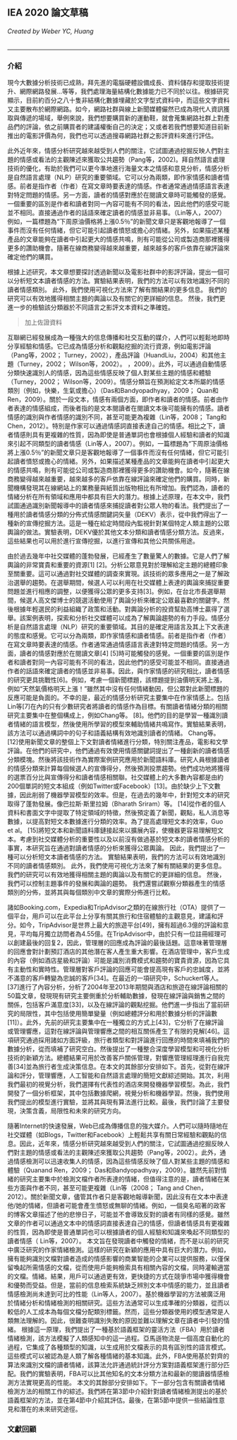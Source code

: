 ## IEA 2020 論文草稿

###### Created by Weber YC, Huang

___

### 介紹

現今大數據分析技術已成熟，拜先進的電腦硬體設備成長、資料儲存和提取技術提升、網際網路發展...等等，我們處理海量結構化數據能力已不同於以往。根據研究顯示，目前約百分之八十隻非結構化數據埋藏於文字型式資料中，而這些文字資料又主要散布於網際網路。如今，網路社群與線上新聞媒體儼然已成為現代人資訊獲取與傳遞的場域，舉例來說，我們想要購買新的運動鞋，就會蒐集網路社群上對產品們的評論，依之前購買者的建議權衡自己的決定；又或者若我們想要知道目前新推出的電影評價為何，我們也可以透過搜尋網路社群之影評資料來進行評估。

此外近年來，情感分析研究越來越受到人們的關注，它試圖通過挖掘反映人們對主題的情感或看法的主觀陳述來獲取公共趨勢（Pang等，2002)。拜自然語言處理技術的優化，有助於我們可以更今準地進行海量文本之情感和意見分析，情感分析是自然語言處理（NLP）研究的重要領域。它可以分為兩類，即作家情感和讀者情感。前者是指作者（作者）在寫文章時要表達的情感。作者通常通過情感語言表達對特定問題的情感。另一方面，讀者的情感對應於在閱讀文章時可能觸發的感覺。一個重要的區別是作者和讀者對同一內容可能有不同的看法，因此他們的感受可能並不相同。直接通過作者的話語來確定讀者的情感並非易事。（Lin等人，2007）例如，一篇標題為“下周原油價格將上漲0.5％”的新聞文章只是客觀地報導了一個事件而沒有任何情緒，但它可能引起讀者憤怒或擔心的情緒。另外，如果描述某種產品的文章能夠在讀者中引起更大的情感共鳴，則有可能從公司或製造商那裡獲得更多的讚助機會。隨著在線商務變得越來越重要，越來越多的客戶依靠在線評論來確定他們的購買。

根據上述研究，本文章想要探討透過新聞以及電影社群中的影評評論，提出一個可以分析短文本讀者情感的方法。實驗結果表明，我們的方法可以有效地識別不同的讀者情感類別。 此外，我們使用可視化方法來了解有關結果的更多信息。 我們的研究可以有效地獲得相關主題的輿論以及有關它的更詳細的信息。 然後，我們更進一步的檢驗該分類器於不同語言之影評文本資料之準確姓。





> 加上佐證資料 





互聯網已經發展成為一種強大的信息傳播和社交互動的媒介，人們可以輕鬆地即時分享經驗和情感。它已成為情感分析和觀點挖掘的流行資源，例如電影評論（Pang等，2002； Turney，2002），產品評論（HuandLiu，2004）和其他主題（Turney，2002； Wilson等，2002）。 ，2009）。此外，可以通過自動情感分類快速識別人的情感，因為這些情感反映了個人對某些主題的情感和體驗（Turney，2002； Wilson等，2009）。情感分類旨在預測給定文本所屬的情感類別（例如，快樂，生氣或擔心）（Das和Bandyopadhyay，2009； Quan和Ren，2009）。關於一段文本，情感有兩個方面，即作者和讀者的情感。前者由作者表達的情感組成，而後者指的是文本閱讀者在閱讀文本後可能擁有的情感。讀者情感的識別與作者情感的識別不同，甚至可能更為複雜（Lin等，2008； Tang和Chen，2012）。特別是作家可以通過情感詞直接表達自己的情感。相比之下，讀者情感則具有更複雜的性質，因為即使是普通單詞也會根據個人經驗和讀者的知識來引起不同類型的讀者情感（Lin等人，2007）。例如，一篇標題為“下周原油價格將上漲0.5％”的新聞文章只是客觀地報導了一個事件而沒有任何情緒，但它可能引起讀者憤怒或擔心的情緒。另外，如果描述某種產品的文章能夠在讀者中引起更大的情感共鳴，則有可能從公司或製造商那裡獲得更多的讚助機會。如今，隨著在線商務變得越來越重要，越來越多的客戶依靠在線評論來確定他們的購買。同時，新聞機構發現其在線網站上的業務量與紙質出版物相比有所增加。我們認為，讀者的情緒分析在所有領域和應用中都具有巨大的潛力。根據上述原理，在本文中，我們試圖通過識別新聞報導中的讀者情感來捕捉讀者對公眾人物的看法。我們提出了一種用於讀者情感分類的分佈式情感關鍵詞矢量（DEKV）表示，從中我們得出了一種新的宣傳挖掘方法。這是一種在給定時間段內監視針對某個特定人類主題的公眾輿論的做法。實驗表明，DEKV優於其他文本分類和讀者情感分類方法。反過來，這些結果也可以用於進行宣傳挖掘，以進行宣傳和其他公共關係用途。



由於過去幾年中社交媒體的蓬勃發展，已經產生了數量驚人的數據。它是人們了解輿論的非常寶貴和重要的資源[1] [2]。分析公眾意見對於理解給定主題的總體印象至關重要。這可以通過對社交媒體的調查來實現。該技術的眾多應用之一是了解政治選舉的趨勢。在選舉期間，候選人可以利用在社交媒體上表達的輿論來捕捉重要問題並進行相應的調整，以便獲得公眾的更多支持[3]。例如，在台北市長選舉期間，候選人高文傑博士的競選活動使用了輿論分析來確定公眾最喜歡的關鍵字。然後根據年輕選民的利益組織了政策和活動。對輿論分析的投資幫助高博士贏得了選舉。該案例表明，探索和分析社交媒體可以成為了解輿論趨勢的有力手段。情感分析是自然語言處理（NLP）研究的重要領域。其目的是確定用語言及其上下文表達的態度和感覺。它可以分為兩類，即作家情感和讀者情感。前者是指作者（作者）在寫文章時要表達的情感。作者通常通過情感語言表達對特定問題的情感。另一方面，讀者的情感對應於在閱讀文章[4] [5]時可能觸發的感覺。一個重要的區別是作者和讀者對同一內容可能有不同的看法，因此他們的感受可能並不相同。直接通過作者的話語來確定讀者的情感並非易事。因此，與作家情感的研究相比，讀者情感的研究更具挑戰性[6]。例如，考慮一個新聞標題，該標題提到油價明天將上漲，例如“天然氣價格明天上漲！”雖然其中沒有任何情緒動因，但公眾對此新聞標題的反應可能是負面的。不幸的是，最近的情感分析研究主要集中在作家情感上。包括Lin等[7]在內的只有少數研究者將讀者的情感作為目標。有關讀者情緒分類的相關研究主要集中在整個構成上，例如Chang等。 [8]。他們的目的是學習一種識別讀者情緒的語言模型，然後使用所學習的模型來輔助情緒共鳴寫作。實驗結果表明，該方法可以通過構詞中的句子和語義結構有效地識別讀者的情緒。 Chang等。 [12]使用新聞文章的整個上下文對讀者情緒進行分類，特別關注產品，電影和文學評論。在他們的研究中，他們通過有效使用情感關鍵詞提出了一種創新的讀者情感分類模塊。然後將該技術作為實際案例研究應用於新聞語料庫。研究人員根據讀者的情感分類來計算每個候選人的宣傳得分，然後預測投票趨勢。他們成功地將獲得的選票百分比與宣傳得分和讀者情感相關聯。社交媒體上的大多數內容都是由約200個單詞的短文本組成（例如Twitter或Facebook）[13]。由於缺少上下文數據，因此削弱了機器學習模型的效率。但是，在過去的幾年中，針對短文本的研究取得了蓬勃發展。像巴拉斯·斯里拉姆（Bharath Sriram）等。 [14]從作者的個人資料和書面文字中提取了特定領域的特徵，然後預定義了新聞，觀點，私人消息等數據，以提高對短文本數據進行分類的效率。為了提高處理短文本的效率，Guo et al。 [15]將短文本和新聞語料庫鏈接起來以擴展內容，使機器更容易理解短文本。考慮到社交媒體分析的重要性以及以前沒有做過基於短文本的讀者情感分析的事實，本研究旨在通過對讀者情感的分析來獲得公眾輿論。 因此，我們提出了一種可以分析短文本讀者情感的方法。 實驗結果表明，我們的方法可以有效地識別不同的讀者情感類別。 此外，我們使用可視化方法來了解有關結果的更多信息。 我們的研究可以有效地獲得相關主題的輿論以及有關它的更詳細的信息。 然後，我們可以控制主題事件的發展和輿論的趨勢。 我們還嘗試觀察分類器產生的情感類別的分佈，並將其與每個類別中文章的實際分佈進行比較。



諸如Booking.com，Expedia和TripAdvisor之類的在線旅行社（OTA）提供了一個平台，用戶可以在此平台上分享有關其旅行和住宿體驗的主觀意見，建議和評分。如今，TripAdvisor是世界上最大的旅遊平台[49]，擁有超過6.3億的評論和意見，平均每月獨立訪問者為4.55億。在TripAdvisor中，由於只有一位註冊經理可以創建最後的回复2，因此，管理層的回應成為評論的最後話題。這意味著管理層的回應會對計劃預訂酒店的其他潛在客人產生重大影響。在酒店管理中，客戶生成的內容（例如酒店星級和評論）可能是識別消費模式和趨勢的寶貴資源，因為它具有主動性和實時性。管理層對客戶評論的回應可能會提高現有客戶的忠誠度，並將不滿意的客戶轉變為忠誠的客戶[34]。在最近的一項研究中，Schuckert等人。 [37]進行了內容分析，分析了2004年至2013年期間與酒店和旅遊在線評論相關的50篇文章，發現現有研究主要側重於分析輔助數據，發現在線評論與銷售之間的關係，包括客戶滿意度[33]，以及在線評論的觀點挖掘。他們進一步指出了當前研究的局限性，其中包括使用簡單變量（例如總體評分和用於數據分析的評論數[11]）。此外，先前的研究主要集中在一種獨立的方式上[43]，它分析了在線評論或管理響應，這對在線評論與管理響應之間的相互關係產生了有限的見解[46]。這項研究通過採用諸如方面評級，旅行者類型和對評論進行回應的時間來填補我們的數據分析，從而填補了研究空白。然後提出了一種整合深度學習模型和可視化分析技術的新穎方法。總體結果可用於改善客戶關係管理，對響應管理經理進行自我完善[34]並為旅行者生成決策信息。在本文的其餘部分安排如下。首先，從對在線評論和評分，管理響應，人工智能和自然語言處理的簡短文獻綜述開始。其次，利用我們最初的視覺分析，我們選擇有代表性的酒店來開發機器學習模型。為此，我們開發了一個分析框架，其中包括數據爬網，視覺分析和機器學習。然後，我們使用我們提出的模型進行實驗，並將其與現有算法進行比較。最後，我們討論了主要發現，決策含義，局限性和未來的研究方向。



隨著Internet的快速發展，Web已成為傳播信息的強大媒介。人們可以隨時隨地在社交媒體（如Blogs，Twitter和Facebook）上輕鬆共享有關日常經驗和觀點的信息。因此，近年來，情感分析研究越來越受到人們的關注，它試圖通過挖掘反映人們對主題的情感或看法的主觀陳述來獲取公共趨勢（Pang等，2002）。此外，通過情感檢測可以迅速收集人的情感，因為這些情感反映了個人對某些主題的情感和體驗（Quanand Ren，2009； Das和Bandyopadhyay，2009）。雖然先前對情緒的研究主要集中於檢測文檔作者所表達的情緒，但值得注意的是，讀者情緒在某些方面與作者不同，甚至可能更複雜（Lin等（2008； Tang and Chen，2012）。關於新聞文章，儘管其作者只是客觀地報導新聞，因此沒有在文本中表達他/她的情緒，但讀者可能會產生憤怒或無聊的情緒。例如，一個臭名昭著的政客的博客文章描述了他的悲慘日子，可能並不會導致反對的讀者有同樣的感覺。雖然文章的作者可以通過文本中的情感詞直接表達自己的情感，但讀者情感具有更複雜的性質，因為即使是普通單詞也可以根據讀者的個人經驗和知識來喚起不同類型的讀者情感（ Lin等，2007）。
本文旨在發現讀者中觸發的情緒，而不是以前的研究中廣泛研究的作家情緒檢測。這樣的研究在新穎的應用中具有巨大的潛力。例如，擁有能夠識別文檔對讀者造成的情感影響的商業智能的企業可以提供服務，以僅保留喚起所需情感的文檔，從而使用戶能夠檢索具有相關內容的文檔，同時灌輸適當的文檔。情緒。結果，用戶可以通過更有效，更快捷的方式在競爭市場中獲得機會和優勢而受益。但是，當前的信息檢索系統缺乏辨別文本中情感的能力，並且讀者情感檢測尚未達到可比的性能（Lin等人，2007）。基於機器學習的方法被廣泛用於情緒分析和情緒檢測的相關研究。這些方法通常可以生成準確的分類器，從而以較低的人工成本為每個文檔分配類別標籤。然而，這些分類器使用的模型通常是人類無法理解的。因此，很難查明識別失敗的原因並難以理解文章在讀者中引發的情緒。
根據這一原理，我們提出了一種基於語義框架的靈活方法（FBA）用於讀者情緒檢測，該方法模擬了人類感知中的這一過程。亞馬遜物流是一個高度自動化的過程，它集成了各種類型的知識，以生成用於文檔表示的具有區別性的語言模式。這些模式可以被認為是人類了解各種情緒的基本知識。此外，FBA使用基於對齊的算法來識別文檔的讀者情緒，該算法允許通過統計評分方案對語義框架進行部分匹配。我們的實驗表明，FBA可以比其他知名的文本分類方法和最新的閱讀器情感檢測方法實現更高的性能。
本文的其餘部分安排如下。下一部分包含有關讀者情緒檢測方法的相關工作的綜述。我們將在第3節中介紹針對讀者情緒檢測提出的基於語義框架的方法，並在第4節中介紹其評估。最後，在第5節中提供一些結論性意見和潛在的未來研究途徑。

### 文獻回顧

